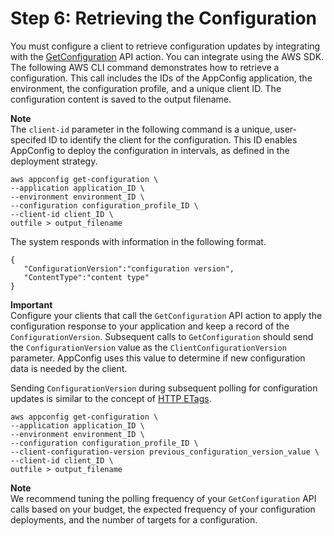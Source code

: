 # Step 6: Retrieving the Configuration<a name="appconfig-retrieving-the-configuration"></a>

You must configure a client to retrieve configuration updates by integrating with the [GetConfiguration](http://docs.aws.amazon.com/appconfig/2019-10-09/APIReference/API_GetConfiguration.html) API action\. You can integrate using the AWS SDK\. The following AWS CLI command demonstrates how to retrieve a configuration\. This call includes the IDs of the AppConfig application, the environment, the configuration profile, and a unique client ID\. The configuration content is saved to the output filename\. 

**Note**  
The `client-id` parameter in the following command is a unique, user\-specifed ID to identify the client for the configuration\. This ID enables AppConfig to deploy the configuration in intervals, as defined in the deployment strategy\. 

```
aws appconfig get-configuration \
--application application_ID \
--environment environment_ID \
--configuration configuration_profile_ID \
--client-id client_ID \
outfile > output_filename
```

The system responds with information in the following format\.

```
{
   "ConfigurationVersion":"configuration version",
   "ContentType":"content type"
}
```

**Important**  
Configure your clients that call the `GetConfiguration` API action to apply the configuration response to your application and keep a record of the `ConfigurationVersion`\. Subsequent calls to `GetConfiguration` should send the `ConfigurationVersion` value as the `ClientConfigurationVersion` parameter\. AppConfig uses this value to determine if new configuration data is needed by the client\.

Sending `ConfigurationVersion` during subsequent polling for configuration updates is similar to the concept of [HTTP ETags](https://en.wikipedia.org/wiki/HTTP_ETag)\.

```
aws appconfig get-configuration \
--application application_ID \
--environment environment_ID \
--configuration configuration_profile_ID \
--client-configuration-version previous_configuration_version_value \
--client-id client_ID \
outfile > output_filename
```

**Note**  
We recommend tuning the polling frequency of your `GetConfiguration` API calls based on your budget, the expected frequency of your configuration deployments, and the number of targets for a configuration\.
